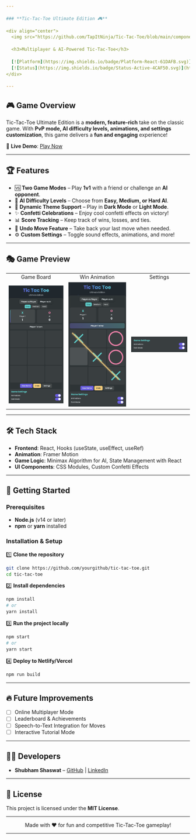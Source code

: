 ```yaml
---

### **Tic-Tac-Toe Ultimate Edition 🎮**  

<div align="center">
  <img src="https://github.com/TapItNinja/Tic-Tac-Toe/blob/main/components/logo.jpg" alt="Tic-Tac-Toe Logo" width="200"/>
  
  <h3>Multiplayer & AI-Powered Tic-Tac-Toe</h3>
  
  [![Platform](https://img.shields.io/badge/Platform-React-61DAFB.svg)](https://react.dev/)
  [![Status](https://img.shields.io/badge/Status-Active-4CAF50.svg)](https://darling-taiyaki-03b8cf.netlify.app/)
</div>

---
```


## 🎮 **Game Overview**  

Tic-Tac-Toe Ultimate Edition is a **modern, feature-rich** take on the classic game. With **PvP mode, AI difficulty levels, animations, and settings customization**, this game delivers a **fun and engaging** experience!  

🔗 **Live Demo**: [Play Now](https://darling-taiyaki-03b8cf.netlify.app/)  

---

## 🏆 **Features**  

- 🆚 **Two Game Modes** – Play **1v1** with a friend or challenge an **AI opponent**.  
- 🧠 **AI Difficulty Levels** – Choose from **Easy, Medium, or Hard AI**.  
- 🎨 **Dynamic Theme Support** – Play in **Dark Mode** or **Light Mode**.  
- ✨ **Confetti Celebrations** – Enjoy cool confetti effects on victory!  
- 📊 **Score Tracking** – Keep track of wins, losses, and ties.  
- 🔄 **Undo Move Feature** – Take back your last move when needed.  
- ⚙️ **Custom Settings** – Toggle sound effects, animations, and more!  

---

## 🎭 **Game Preview**  

<div align="center">
  <table>
    <tr>
      <td align="center">Game Board</td>
      <td align="center">Win Animation</td>
      <td align="center">Settings</td>
    </tr>
    <tr>
      <td><img src="https://github.com/TapItNinja/Tic-Tac-Toe/blob/main/components/board.png" width="200"/></td>
      <td><img src="https://github.com/TapItNinja/Tic-Tac-Toe/blob/main/components/win.png" width="200"/></td>
      <td><img src="https://github.com/TapItNinja/Tic-Tac-Toe/blob/main/components/settings.png" width="200"/></td>
    </tr>
  </table>
</div>

---

## 🛠 **Tech Stack**  

- **Frontend**: React, Hooks (useState, useEffect, useRef)  
- **Animation**: Framer Motion  
- **Game Logic**: Minimax Algorithm for AI, State Management with React  
- **UI Components**: CSS Modules, Custom Confetti Effects  

---

## 🚀 **Getting Started**  

### **Prerequisites**  
- **Node.js** (v14 or later)  
- **npm** or **yarn** installed  

### **Installation & Setup**  

1️⃣ **Clone the repository**  
```bash
git clone https://github.com/yourgithub/tic-tac-toe.git
cd tic-tac-toe
```

2️⃣ **Install dependencies**  
```bash
npm install
# or
yarn install
```

3️⃣ **Run the project locally**  
```bash
npm start
# or
yarn start
```

4️⃣ **Deploy to Netlify/Vercel**  
```bash
npm run build
```

---

## 🔥 **Future Improvements**  

- [ ] Online Multiplayer Mode  
- [ ] Leaderboard & Achievements  
- [ ] Speech-to-Text Integration for Moves  
- [ ] Interactive Tutorial Mode  

---

## 👨‍💻 **Developers**  

- **Shubham Shaswat** – [GitHub](https://github.com/TapItNinja) | [LinkedIn](https://www.linkedin.com/in/shubham-shaswat-1b3369211/)  

---

## 📜 **License**  

This project is licensed under the **MIT License**.  

---

<div align="center">
  <p>Made with ❤️ for fun and competitive Tic-Tac-Toe gameplay! </p>
</div>

---

